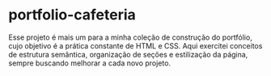 # portfolio-cafeteria
Esse projeto é mais um para a minha coleção de construção do portfólio, cujo objetivo é a prática constante de HTML e CSS. Aqui exercitei conceitos de estrutura semântica, organização de seções e estilização da página, sempre buscando melhorar a cada novo projeto.
